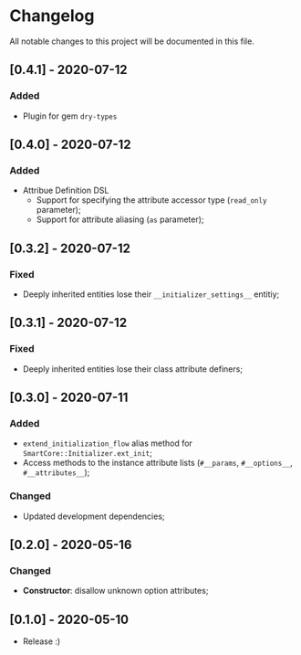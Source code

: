 # Changelog
All notable changes to this project will be documented in this file.

## [0.4.1] - 2020-07-12
### Added
- Plugin for gem `dry-types`

## [0.4.0] - 2020-07-12
### Added
- Attribue Definition DSL
  - Support for specifying the attribute accessor type (`read_only` parameter);
  - Support for attribute aliasing (`as` parameter);

## [0.3.2] - 2020-07-12
### Fixed
- Deeply inherited entities lose their `__initializer_settings__` entitiy;

## [0.3.1] - 2020-07-12
### Fixed
- Deeply inherited entities lose their class attribute definers;

## [0.3.0] - 2020-07-11
### Added
- `extend_initialization_flow` alias method for `SmartCore::Initializer.ext_init`;
- Access methods to the instance attribute lists (`#__params`, `#__options__`, `#__attributes__`);

### Changed
- Updated development dependencies;

## [0.2.0] - 2020-05-16
### Changed
- **Constructor**: disallow unknown option attributes;

## [0.1.0] - 2020-05-10
- Release :)
